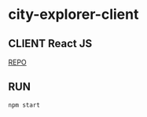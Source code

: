 # city-explorer-client

## CLIENT React JS

[REPO](https://github.com/VMO2020/city-explorer-client)

## RUN

`npm start`
